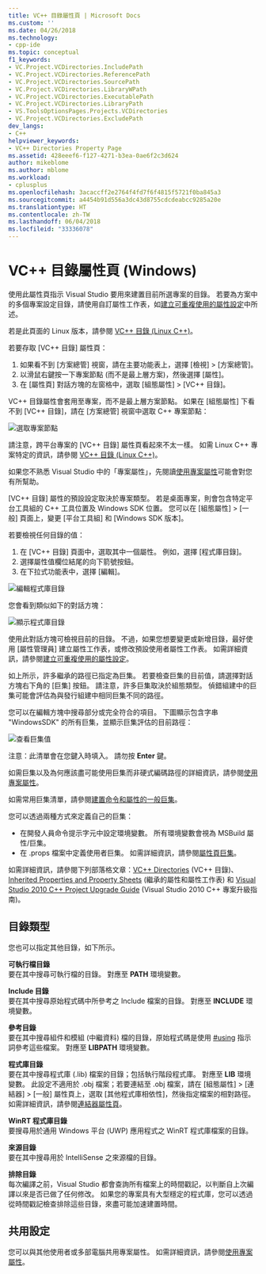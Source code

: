 ```yaml
---
title: VC++ 目錄屬性頁 | Microsoft Docs
ms.custom: ''
ms.date: 04/26/2018
ms.technology:
- cpp-ide
ms.topic: conceptual
f1_keywords:
- VC.Project.VCDirectories.IncludePath
- VC.Project.VCDirectories.ReferencePath
- VC.Project.VCDirectories.SourcePath
- VC.Project.VCDirectories.LibraryWPath
- VC.Project.VCDirectories.ExecutablePath
- VC.Project.VCDirectories.LibraryPath
- VS.ToolsOptionsPages.Projects.VCDirectories
- VC.Project.VCDirectories.ExcludePath
dev_langs:
- C++
helpviewer_keywords:
- VC++ Directories Property Page
ms.assetid: 428eeef6-f127-4271-b3ea-0ae6f2c3d624
author: mikeblome
ms.author: mblome
ms.workload:
- cplusplus
ms.openlocfilehash: 3acaccff2e2764f4fd7f6f4815f5721f0ba845a3
ms.sourcegitcommit: a4454b91d556a3dc43d8755cdcdeabcc9285a20e
ms.translationtype: HT
ms.contentlocale: zh-TW
ms.lasthandoff: 06/04/2018
ms.locfileid: "33336078"
---
```

# <a name="vc-directories-property-page-windows"></a>VC++ 目錄屬性頁 (Windows)

使用此屬性頁指示 Visual Studio 要用來建置目前所選專案的目錄。 若要為方案中的多個專案設定目錄，請使用自訂屬性工作表，如[建立可重複使用的屬性設定](working-with-project-properties.md#bkmkPropertySheets)中所述。

若是此頁面的 Linux 版本，請參閱 [VC++ 目錄 (Linux C++)](../linux/prop-pages/directories-linux.md)。   

若要存取 [VC++ 目錄] 屬性頁：

1. 如果看不到 [方案總管] 視窗，請在主要功能表上，選擇 [檢視] > [方案總管]。
1. 以滑鼠右鍵按一下專案節點 (而不是最上層方案)，然後選擇 [屬性]。
1. 在 [屬性頁] 對話方塊的左窗格中，選取 [組態屬性] > [VC++ 目錄]。  

VC++ 目錄屬性會套用至專案，而不是最上層方案節點。 如果在 [組態屬性] 下看不到 [VC++ 目錄]，請在 [方案總管] 視窗中選取 C++ 專案節點： 

![選取專案節點](media/vcppdir.png "選取專案節點以查看 VC++ 目錄屬性")

請注意，跨平台專案的 [VC++ 目錄] 屬性頁看起來不太一樣。 如需 Linux C++ 專案特定的資訊，請參閱 [VC++ 目錄 (Linux C++)](../linux/prop-pages/directories-linux.md)。 
 
如果您不熟悉 Visual Studio 中的「專案屬性」，先閱讀[使用專案屬性](working-with-project-properties.md)可能會對您有所幫助。 
 
[VC++ 目錄] 屬性的預設設定取決於專案類型。 若是桌面專案，則會包含特定平台工具組的 C++ 工具位置及 Windows SDK 位置。 您可以在 [組態屬性] > [一般] 頁面上，變更 [平台工具組] 和 [Windows SDK 版本]。 

若要檢視任何目錄的值：

1. 在 [VC++ 目錄] 頁面中，選取其中一個屬性。 例如，選擇 [程式庫目錄]。
1. 選擇屬性值欄位結尾的向下箭號按鈕。
1. 在下拉式功能表中，選擇 [編輯]。

![編輯程式庫目錄](media/vcppdir_libdir_edit.png "編輯程式庫路徑的對話方塊")

您會看到類似如下的對話方塊： 

![顯示程式庫目錄](media/vcppdir_libdir.png "新增或移除程式庫路徑的對話方塊")

使用此對話方塊可檢視目前的目錄。 不過，如果您想要變更或新增目錄，最好使用 [屬性管理員] 建立屬性工作表，或修改預設使用者屬性工作表。 如需詳細資訊，請參閱[建立可重複使用的屬性設定](working-with-project-properties.md#bkmkPropertySheets)。

如上所示，許多繼承的路徑已指定為巨集。  若要檢查巨集的目前值，請選擇對話方塊右下角的 [巨集] 按鈕。 請注意，許多巨集取決於組態類型。 偵錯組建中的巨集可能會評估為與發行組建中相同巨集不同的路徑。 

您可以在編輯方塊中搜尋部分或完全符合的項目。 下圖顯示包含字串 "WindowsSDK" 的所有巨集，並顯示巨集評估的目前路徑：

![查看巨集值](media/vcppdir_libdir_macros.png "編輯巨集的對話方塊")

注意：此清單會在您鍵入時填入。 請勿按 **Enter** 鍵。

如需巨集以及為何應該盡可能使用巨集而非硬式編碼路徑的詳細資訊，請參閱[使用專案屬性](../ide/working-with-project-properties.md#bkmkPropertiesVersusMacros)。 

如需常用巨集清單，請參閱[建置命令和屬性的一般巨集](https://docs.microsoft.com/en-us/cpp/ide/common-macros-for-build-commands-and-properties)。

您可以透過兩種方式來定義自己的巨集：
-   在開發人員命令提示字元中設定環境變數。 所有環境變數會視為 MSBuild 屬性/巨集。
-   在 .props 檔案中定義使用者巨集。 如需詳細資訊，請參閱[屬性頁巨集](working-with-project-properties.md#bkmkPropertiesVersusMacros)。 

如需詳細資訊，請參閱下列部落格文章：[VC++ Directories](http://blogs.msdn.com/b/vsproject/archive/2009/07/07/vc-directories.aspx) (VC++ 目錄)、[Inherited Properties and Property Sheets](http://blogs.msdn.com/b/vsproject/archive/2009/06/23/inherited-properties-and-property-sheets.aspx) (繼承的屬性和屬性工作表) 和 [Visual Studio 2010 C++ Project Upgrade Guide](http://blogs.msdn.com/b/vcblog/archive/2010/03/02/visual-studio-2010-c-project-upgrade-guide.aspx) (Visual Studio 2010 C++ 專案升級指南)。  
  
## <a name="directory-types"></a>目錄類型

您也可以指定其他目錄，如下所示。  
  
**可執行檔目錄**<br/>
要在其中搜尋可執行檔的目錄。 對應至 **PATH** 環境變數。

**Include 目錄**<br/>
要在其中搜尋原始程式碼中所參考之 Include 檔案的目錄。 對應至 **INCLUDE** 環境變數。

**參考目錄**<br/>
 要在其中搜尋組件和模組 (中繼資料) 檔的目錄，原始程式碼是使用 [#using](../preprocessor/hash-using-directive-cpp.md) 指示詞參考這些檔案。 對應至 **LIBPATH** 環境變數。

**程式庫目錄**<br/>
要在其中搜尋程式庫 (.lib) 檔案的目錄；包括執行階段程式庫。 對應至 **LIB** 環境變數。 此設定不適用於 .obj 檔案；若要連結至 .obj 檔案，請在 [組態屬性] > [連結器] > [一般] 屬性頁上，選取 [其他程式庫相依性]，然後指定檔案的相對路徑。 如需詳細資訊，請參閱[連結器屬性頁](../ide/linker-property-pages.md)。

**WinRT 程式庫目錄**<br/>
要搜尋用於通用 Windows 平台 (UWP) 應用程式之 WinRT 程式庫檔案的目錄。 

**來源目錄**<br/>
要在其中搜尋用於 IntelliSense 之來源檔的目錄。

**排除目錄**<br/>
每次編譯之前，Visual Studio 都會查詢所有檔案上的時間戳記，以判斷自上次編譯以來是否已做了任何修改。 如果您的專案具有大型穩定的程式庫，您可以透過從時間戳記檢查排除這些目錄，來盡可能加速建置時間。

## <a name="sharing-the-settings"></a>共用設定

您可以與其他使用者或多部電腦共用專案屬性。 如需詳細資訊，請參閱[使用專案屬性](../ide/working-with-project-properties.md)。
